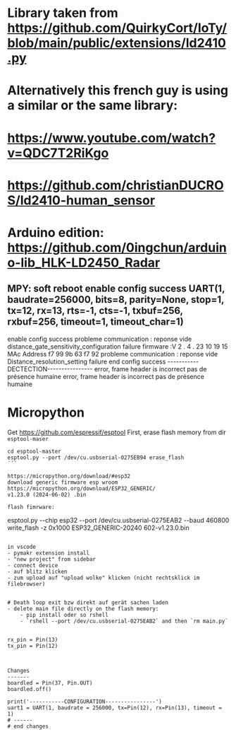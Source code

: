 # Library taken from https://github.com/QuirkyCort/IoTy/blob/main/public/extensions/ld2410.py

# Alternatively this french guy is using a similar or the same library:
# https://www.youtube.com/watch?v=QDC7T2RiKgo
# https://github.com/christianDUCROS/ld2410-human_sensor

# Arduino edition: https://github.com/0ingchun/arduino-lib_HLK-LD2450_Radar


MPY: soft reboot
enable config success
UART(1, baudrate=256000, bits=8, parity=None, stop=1, tx=12, rx=13, rts=-1, cts=-1, txbuf=256, rxbuf=256, timeout=1, timeout_char=1)
----------------------------------------
enable config success
probleme communication : reponse vide 
distance_gate_sensitivity_configuration failure
firmware :V 2 . 4 . 23 10 19 15
MAc Address f7 99 9b 63 f7 92
probleme communication : reponse vide 
Distance_resolution_setting failure 
end config success
-----------DECTECTION----------------
error, frame header is incorrect
pas de présence humaine
error, frame header is incorrect
pas de présence humaine


# Micropython
Get <https://github.com/espressif/esptool>
First, erase flash memory from dir `esptool-maser`

```
cd esptool-master
esptool.py --port /dev/cu.usbserial-0275EB94 erase_flash
´´´

https://micropython.org/download/#esp32
download generic firmware esp wroom
https://micropython.org/download/ESP32_GENERIC/
v1.23.0 (2024-06-02) .bin

flash fimrware:
```
esptool.py --chip esp32 --port /dev/cu.usbserial-0275EAB2 --baud 460800 write_flash -z 0x1000 ESP32_GENERIC-20240
602-v1.23.0.bin 
```

in vscode
- pymakr extension install
- "new project" from sidebar
- connect device
- auf blitz klicken
- zum upload auf "upload wolke" klicken (nicht rechtsklick im filebrowser)


# Death loop exit bzw direkt auf gerät sachen laden
- delete main file directly on the flash memory:
    - pip install oder so rshell
    - `rshell --port /dev/cu.usbserial-0275EAB2` and then `rm main.py`


rx_pin = Pin(13)
tx_pin = Pin(12)



Changes
-------
boardled = Pin(37, Pin.OUT)
boardled.off()

print('-----------CONFIGURATION----------------')
uart1 = UART(1, baudrate = 256000, tx=Pin(12), rx=Pin(13), timeout = 1)
# ------
# end changes